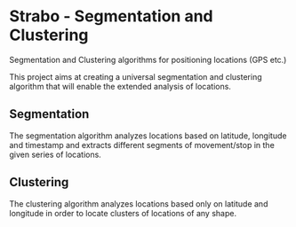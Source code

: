 # Strabo - Segmentation and Clustering
Segmentation and Clustering algorithms for positioning locations (GPS etc.)

This project aims at creating a universal segmentation and clustering algorithm that will enable the extended analysis of locations.

## Segmentation
The segmentation algorithm analyzes locations based on latitude, longitude and timestamp and extracts different segments of movement/stop in the given series of locations.
 
## Clustering
The clustering algorithm analyzes locations based only on latitude and longitude in order to locate clusters of locations of any shape.
